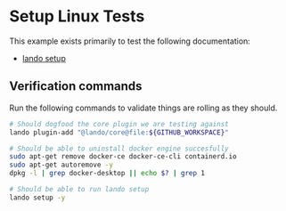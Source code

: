 Setup Linux Tests
=================

This example exists primarily to test the following documentation:

* [lando setup](https://docs.lando.dev/cli/setup.html)

Verification commands
---------------------

Run the following commands to validate things are rolling as they should.

```bash
# Should dogfood the core plugin we are testing against
lando plugin-add "@lando/core@file:${GITHUB_WORKSPACE}"

# Should be able to uninstall docker engine succesfully
sudo apt-get remove docker-ce docker-ce-cli containerd.io
sudo apt-get autoremove -y
dpkg -l | grep docker-desktop || echo $? | grep 1

# Should be able to run lando setup
lando setup -y
```
